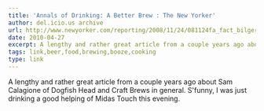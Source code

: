 ```yaml
---
title: 'Annals of Drinking: A Better Brew : The New Yorker'
author: del.icio.us archive
url: http://www.newyorker.com/reporting/2008/11/24/081124fa_fact_bilger?currentPage=all
date: 2010-04-27
excerpt: A lengthy and rather great article from a couple years ago about Sam Calagione of Dogfish Head and Craft Brews in general. S'funny, I was just drinking a good helping of Midas Touch this evening.
tags: link,beer,food,brewing,booze,cooking
type: link
---
```

A lengthy and rather great article from a couple years ago about Sam Calagione of Dogfish Head and Craft Brews in general. S'funny, I was just drinking a good helping of Midas Touch this evening.